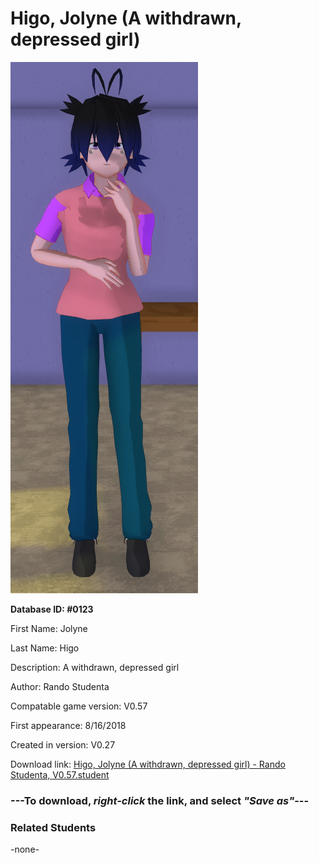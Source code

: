 # Higo, Jolyne (A withdrawn, depressed girl)

<img src="../../Files/Images/Higo, Jolyne (A withdrawn, depressed girl).png" title="Higo, Jolyne (A withdrawn, depressed girl) - Rando Studenta, V0.57">

**Database ID: #0123**

First Name: Jolyne

Last Name: Higo

Description: A withdrawn, depressed girl

Author: Rando Studenta

Compatable game version: V0.57

First appearance: 8/16/2018

Created in version: V0.27

Download link: <a href="https://raw.githubusercontent.com/Arbiter1223/Daigaku-Gurashi-Custom-Students/master/Files/Student%20Files/Higo%2C%20Jolyne%20(A%20withdrawn%2C%20depressed%20girl)%20-%20Rando%20Studenta%2C%20V0.57.student">Higo, Jolyne (A withdrawn, depressed girl) - Rando Studenta, V0.57.student</a>

### ---**To download, _right-click_ the link, and select _"Save as"_**---

### Related Students

-none-
